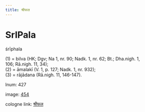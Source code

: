 ```yaml
---
title: श्रीफल
---
```


# SrIPala

śrīphala  <div n="P" />(1) = bilva (HK; Dgv; Na 1, nr. 90; Nadk. 1, nr. 62; Bt.; Dha.nigh. 1, <div n="lb" />106; Rā.nigh. 11, 34); <div n="P" />(2) = āmalakī (V. 1, p. 127; Nadk. 1, nr. 932); <div n="P" />(3) = rājādana (Rā.nigh. 11, 146-147).

lnum: 427

image: [454](https://www.sanskrit-lexicon.uni-koeln.de/scans/csl-apidev/servepdf.php?dict=snp&page=454)

cologne link: [श्रीफल](https://sanskrit-lexicon.uni-koeln.de/scans/csl-apidev/getword.php?dict=snp&key=श्रीफल)

